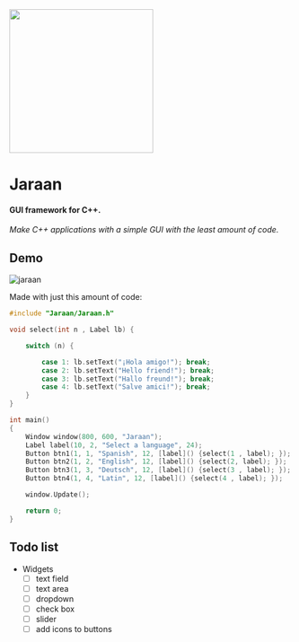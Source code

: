 <img src="https://github.com/Kuvrot/Jaraan/assets/23508114/e934a4c8-9e21-404b-9a3b-555043bd4470" width=256>

# Jaraan
#### GUI framework for C++.
*Make C++ applications with a simple GUI with the least amount of code.* 

## Demo

![jaraan](https://github.com/Kuvrot/Jaraan/assets/23508114/974544a5-f4b6-4ec9-b8f9-bbc346fd574b)

Made with just this amount of code: 

```c++
#include "Jaraan/Jaraan.h"

void select(int n , Label lb) {

    switch (n) {

        case 1: lb.setText("¡Hola amigo!"); break;
        case 2: lb.setText("Hello friend!"); break;
        case 3: lb.setText("Hallo freund!"); break;
        case 4: lb.setText("Salve amici!"); break;
    }
}

int main()
{   
    Window window(800, 600, "Jaraan");
    Label label(10, 2, "Select a language", 24);
    Button btn1(1, 1, "Spanish", 12, [label]() {select(1 , label); });
    Button btn2(1, 2, "English", 12, [label]() {select(2, label); });
    Button btn3(1, 3, "Deutsch", 12, [label]() {select(3 , label); });
    Button btn4(1, 4, "Latin", 12, [label]() {select(4 , label); });

    window.Update();

    return 0;
}

```

## Todo list
- Widgets
  * [ ] text field
  * [ ] text area
  * [ ] dropdown
  * [ ] check box
  * [ ] slider
  * [ ] add icons to buttons
